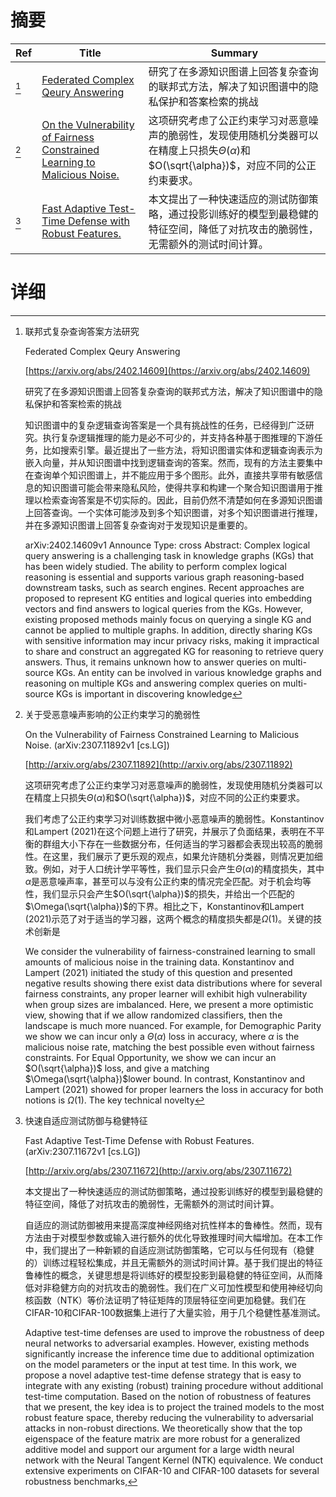 # 摘要

| Ref | Title | Summary |
| --- | --- | --- |
| [^1] | [Federated Complex Qeury Answering](https://arxiv.org/abs/2402.14609) | 研究了在多源知识图谱上回答复杂查询的联邦式方法，解决了知识图谱中的隐私保护和答案检索的挑战 |
| [^2] | [On the Vulnerability of Fairness Constrained Learning to Malicious Noise.](http://arxiv.org/abs/2307.11892) | 这项研究考虑了公正约束学习对恶意噪声的脆弱性，发现使用随机分类器可以在精度上只损失$\Theta(\alpha)$和$O(\sqrt{\alpha})$，对应不同的公正约束要求。 |
| [^3] | [Fast Adaptive Test-Time Defense with Robust Features.](http://arxiv.org/abs/2307.11672) | 本文提出了一种快速适应的测试防御策略，通过投影训练好的模型到最稳健的特征空间，降低了对抗攻击的脆弱性，无需额外的测试时间计算。 |

# 详细

[^1]: 联邦式复杂查询答案方法研究

    Federated Complex Qeury Answering

    [https://arxiv.org/abs/2402.14609](https://arxiv.org/abs/2402.14609)

    研究了在多源知识图谱上回答复杂查询的联邦式方法，解决了知识图谱中的隐私保护和答案检索的挑战

    

    知识图谱中的复杂逻辑查询答案是一个具有挑战性的任务，已经得到广泛研究。执行复杂逻辑推理的能力是必不可少的，并支持各种基于图推理的下游任务，比如搜索引擎。最近提出了一些方法，将知识图谱实体和逻辑查询表示为嵌入向量，并从知识图谱中找到逻辑查询的答案。然而，现有的方法主要集中在查询单个知识图谱上，并不能应用于多个图形。此外，直接共享带有敏感信息的知识图谱可能会带来隐私风险，使得共享和构建一个聚合知识图谱用于推理以检索查询答案是不切实际的。因此，目前仍然不清楚如何在多源知识图谱上回答查询。一个实体可能涉及到多个知识图谱，对多个知识图谱进行推理，并在多源知识图谱上回答复杂查询对于发现知识是重要的。

    arXiv:2402.14609v1 Announce Type: cross  Abstract: Complex logical query answering is a challenging task in knowledge graphs (KGs) that has been widely studied. The ability to perform complex logical reasoning is essential and supports various graph reasoning-based downstream tasks, such as search engines. Recent approaches are proposed to represent KG entities and logical queries into embedding vectors and find answers to logical queries from the KGs. However, existing proposed methods mainly focus on querying a single KG and cannot be applied to multiple graphs. In addition, directly sharing KGs with sensitive information may incur privacy risks, making it impractical to share and construct an aggregated KG for reasoning to retrieve query answers. Thus, it remains unknown how to answer queries on multi-source KGs. An entity can be involved in various knowledge graphs and reasoning on multiple KGs and answering complex queries on multi-source KGs is important in discovering knowledge 
    
[^2]: 关于受恶意噪声影响的公正约束学习的脆弱性

    On the Vulnerability of Fairness Constrained Learning to Malicious Noise. (arXiv:2307.11892v1 [cs.LG])

    [http://arxiv.org/abs/2307.11892](http://arxiv.org/abs/2307.11892)

    这项研究考虑了公正约束学习对恶意噪声的脆弱性，发现使用随机分类器可以在精度上只损失$\Theta(\alpha)$和$O(\sqrt{\alpha})$，对应不同的公正约束要求。

    

    我们考虑了公正约束学习对训练数据中微小恶意噪声的脆弱性。Konstantinov和Lampert (2021)在这个问题上进行了研究，并展示了负面结果，表明在不平衡的群组大小下存在一些数据分布，任何适当的学习器都会表现出较高的脆弱性。在这里，我们展示了更乐观的观点，如果允许随机分类器，则情况更加细致。例如，对于人口统计学平等性，我们显示只会产生$\Theta(\alpha)$的精度损失，其中$\alpha$是恶意噪声率，甚至可以与没有公正约束的情况完全匹配。对于机会均等性，我们显示只会产生$O(\sqrt{\alpha})$的损失，并给出一个匹配的$\Omega(\sqrt{\alpha})$的下界。相比之下，Konstantinov和Lampert (2021)示范了对于适当的学习器，这两个概念的精度损失都是$\Omega(1)$。关键的技术创新是

    We consider the vulnerability of fairness-constrained learning to small amounts of malicious noise in the training data. Konstantinov and Lampert (2021) initiated the study of this question and presented negative results showing there exist data distributions where for several fairness constraints, any proper learner will exhibit high vulnerability when group sizes are imbalanced. Here, we present a more optimistic view, showing that if we allow randomized classifiers, then the landscape is much more nuanced. For example, for Demographic Parity we show we can incur only a $\Theta(\alpha)$ loss in accuracy, where $\alpha$ is the malicious noise rate, matching the best possible even without fairness constraints. For Equal Opportunity, we show we can incur an $O(\sqrt{\alpha})$ loss, and give a matching $\Omega(\sqrt{\alpha})$lower bound. In contrast, Konstantinov and Lampert (2021) showed for proper learners the loss in accuracy for both notions is $\Omega(1)$. The key technical novelty 
    
[^3]: 快速自适应测试防御与稳健特征

    Fast Adaptive Test-Time Defense with Robust Features. (arXiv:2307.11672v1 [cs.LG])

    [http://arxiv.org/abs/2307.11672](http://arxiv.org/abs/2307.11672)

    本文提出了一种快速适应的测试防御策略，通过投影训练好的模型到最稳健的特征空间，降低了对抗攻击的脆弱性，无需额外的测试时间计算。

    

    自适应的测试防御被用来提高深度神经网络对抗性样本的鲁棒性。然而，现有方法由于对模型参数或输入进行额外的优化导致推理时间大幅增加。在本工作中，我们提出了一种新颖的自适应测试防御策略，它可以与任何现有（稳健的）训练过程轻松集成，并且无需额外的测试时间计算。基于我们提出的特征鲁棒性的概念，关键思想是将训练好的模型投影到最稳健的特征空间，从而降低对非稳健方向的对抗攻击的脆弱性。我们在广义可加性模型和使用神经切向核函数（NTK）等价法证明了特征矩阵的顶层特征空间更加稳健。我们在CIFAR-10和CIFAR-100数据集上进行了大量实验，用于几个稳健性基准测试。

    Adaptive test-time defenses are used to improve the robustness of deep neural networks to adversarial examples. However, existing methods significantly increase the inference time due to additional optimization on the model parameters or the input at test time. In this work, we propose a novel adaptive test-time defense strategy that is easy to integrate with any existing (robust) training procedure without additional test-time computation. Based on the notion of robustness of features that we present, the key idea is to project the trained models to the most robust feature space, thereby reducing the vulnerability to adversarial attacks in non-robust directions. We theoretically show that the top eigenspace of the feature matrix are more robust for a generalized additive model and support our argument for a large width neural network with the Neural Tangent Kernel (NTK) equivalence. We conduct extensive experiments on CIFAR-10 and CIFAR-100 datasets for several robustness benchmarks, 
    

